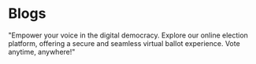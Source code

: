 # Blogs
"Empower your voice in the digital democracy. Explore our online election platform, offering a secure and seamless virtual ballot experience. Vote anytime, anywhere!"
